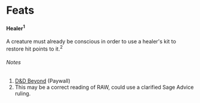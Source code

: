 Feats
======

#### Healer<sup>1</sup>
A creature must already be conscious in order to use a healer's kit to restore hit points to it.<sup>2</sup>

###### Notes
1. [D&D Beyond](https://www.dndbeyond.com/feats/healer) (Paywall)
2. This may be a correct reading of RAW, could use a clarified Sage Advice ruling.